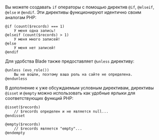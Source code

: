 Вы можете создавать `if` операторы с помощью директив `@if`, `@elseif`, `@else` и `@endif`. Эти директивы функционируют идентично своим аналогам PHP:

```blade
@if (count($records) === 1)
    У меня одна запись!
@elseif (count($records) > 1)
    У меня много записей!
@else
    У меня нет записей!
@endif
```

Для удобства Blade также предоставляет `@unless` директиву:

```blade
@unless (evo_role())
    Вы не вошли, поэтому ваша роль на сайте не определена.
@endunless
```

В дополнение к уже обсуждаемым условным директивам, директивы `@isset` и `@empty` можно использовать как удобные ярлыки для соответствующих функций PHP:

```blade
@isset($records)
    // $records определен и не является null...
@endisset

@empty($records)
    // $records является "empty"...
@endempty
```